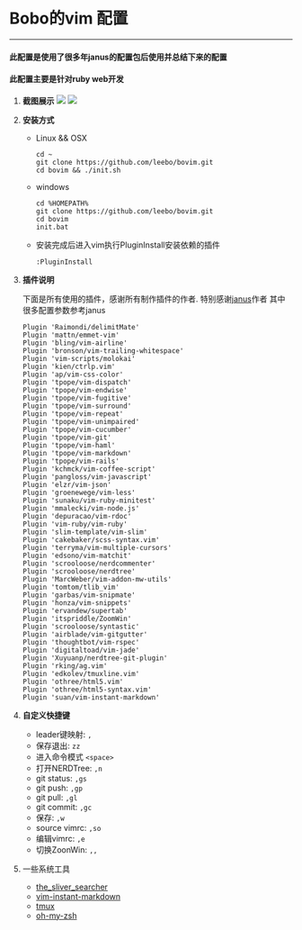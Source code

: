 # Bobo的vim 配置
---
#### 此配置是使用了很多年janus的配置包后使用并总结下来的配置
#### 此配置主要是针对ruby web开发
1. **截图展示**
  ![](http://s1.momo.moda/2015/04/16/1c1d4df596d01da60385f0bb17a4a9e0.png)
  ![](http://s1.momo.moda/2015/04/16/217eedd1ba8c592db97d0dbe54c7adfc.png)
2. **安装方式**
    * Linux && OSX
      ```
      cd ~
      git clone https://github.com/leebo/bovim.git
      cd bovim && ./init.sh
      ```
    * windows
      ```
      cd %HOMEPATH%
      git clone https://github.com/leebo/bovim.git
      cd bovim
      init.bat
      ```
    * 安装完成后进入vim执行PluginInstall安装依赖的插件
      ```
      :PluginInstall
      ```
3. **插件说明**

    下面是所有使用的插件，感谢所有制作插件的作者.
    特别感谢[janus](https://github.com/carlhuda/janus)作者 其中很多配置参数参考janus
    ```viml
    Plugin 'Raimondi/delimitMate'
    Plugin 'mattn/emmet-vim'
    Plugin 'bling/vim-airline'
    Plugin 'bronson/vim-trailing-whitespace'
    Plugin 'vim-scripts/molokai'
    Plugin 'kien/ctrlp.vim'
    Plugin 'ap/vim-css-color'
    Plugin 'tpope/vim-dispatch'
    Plugin 'tpope/vim-endwise'
    Plugin 'tpope/vim-fugitive'
    Plugin 'tpope/vim-surround'
    Plugin 'tpope/vim-repeat'
    Plugin 'tpope/vim-unimpaired'
    Plugin 'tpope/vim-cucumber'
    Plugin 'tpope/vim-git'
    Plugin 'tpope/vim-haml'
    Plugin 'tpope/vim-markdown'
    Plugin 'tpope/vim-rails'
    Plugin 'kchmck/vim-coffee-script'
    Plugin 'pangloss/vim-javascript'
    Plugin 'elzr/vim-json'
    Plugin 'groenewege/vim-less'
    Plugin 'sunaku/vim-ruby-minitest'
    Plugin 'mmalecki/vim-node.js'
    Plugin 'depuracao/vim-rdoc'
    Plugin 'vim-ruby/vim-ruby'
    Plugin 'slim-template/vim-slim'
    Plugin 'cakebaker/scss-syntax.vim'
    Plugin 'terryma/vim-multiple-cursors'
    Plugin 'edsono/vim-matchit'
    Plugin 'scrooloose/nerdcommenter'
    Plugin 'scrooloose/nerdtree'
    Plugin 'MarcWeber/vim-addon-mw-utils'
    Plugin 'tomtom/tlib_vim'
    Plugin 'garbas/vim-snipmate'
    Plugin 'honza/vim-snippets'
    Plugin 'ervandew/supertab'
    Plugin 'itspriddle/ZoomWin'
    Plugin 'scrooloose/syntastic'
    Plugin 'airblade/vim-gitgutter'
    Plugin 'thoughtbot/vim-rspec'
    Plugin 'digitaltoad/vim-jade'
    Plugin 'Xuyuanp/nerdtree-git-plugin'
    Plugin 'rking/ag.vim'
    Plugin 'edkolev/tmuxline.vim'
    Plugin 'othree/html5.vim'
    Plugin 'othree/html5-syntax.vim'
    Plugin 'suan/vim-instant-markdown'
    ```
4. **自定义快捷键**
    * leader键映射: `,`
    * 保存退出: `zz`
    * 进入命令模式   `<space>`
    * 打开NERDTree: `,n`
    * git status:  `,gs`
    * git push:   `,gp`
    * git pull:   `,gl`
    * git commit:   `,gc`
    * 保存:   `,w`
    * source vimrc:  `,so`
    * 编辑vimrc:  `,e`
    * 切换ZoonWin:  `,,`

5. 一些系统工具
    * [the_sliver_searcher](https://github.com/ggreer/the_silver_searcher)
    * [vim-instant-markdown](https://github.com/suan/vim-instant-markdown)
    * [tmux](http://tmux.sourceforge.net)
    * [oh-my-zsh](https://github.com/robbyrussell/oh-my-zsh)
